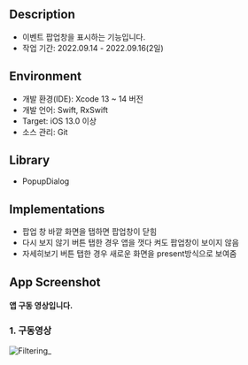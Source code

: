 
## Description
* 이벤트 팝업창을 표시하는 기능입니다.
* 작업 기간: 2022.09.14 - 2022.09.16(2일)

## Environment
* 개발 환경(IDE): Xcode 13 ~ 14 버전
* 개발 언어: Swift, RxSwift
* Target: iOS 13.0 이상
* 소스 관리: Git

## Library
* PopupDialog

## Implementations
* 팝업 창 바깥 화면을 탭하면 팝업창이 닫힘
* 다시 보지 않기 버튼 탭한 경우 앱을 껏다 켜도 팝업창이 보이지 않음
* 자세히보기 버튼 탭한 경우 새로운 화면을 present방식으로 보여줌

## App Screenshot
#### 앱 구동 영상입니다.
### 1. 구동영상
![Filtering_](https://user-images.githubusercontent.com/79038724/164055173-c7e4cd61-ea5f-4109-b1b9-9676106dd01b.gif)

